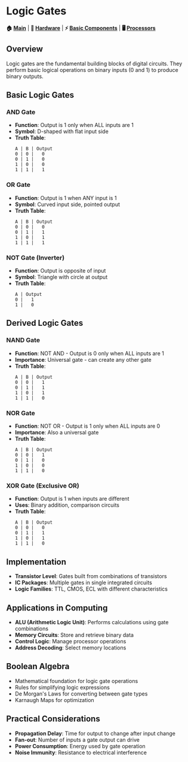 # Logic Gates

**🏠 [Main](../../README.md)** | **🔧 [Hardware](../README.md)** | **⚡ [Basic Components](../01-Basic-Components/)** | **🖥️ [Processors](../03-Processors/)**

## Overview
Logic gates are the fundamental building blocks of digital circuits. They perform basic logical operations on binary inputs (0 and 1) to produce binary outputs.

## Basic Logic Gates

### AND Gate
- **Function**: Output is 1 only when ALL inputs are 1
- **Symbol**: D-shaped with flat input side
- **Truth Table**:
  ```
  A | B | Output
  0 | 0 |   0
  0 | 1 |   0
  1 | 0 |   0
  1 | 1 |   1
  ```

### OR Gate
- **Function**: Output is 1 when ANY input is 1
- **Symbol**: Curved input side, pointed output
- **Truth Table**:
  ```
  A | B | Output
  0 | 0 |   0
  0 | 1 |   1
  1 | 0 |   1
  1 | 1 |   1
  ```

### NOT Gate (Inverter)
- **Function**: Output is opposite of input
- **Symbol**: Triangle with circle at output
- **Truth Table**:
  ```
  A | Output
  0 |   1
  1 |   0
  ```

## Derived Logic Gates

### NAND Gate
- **Function**: NOT AND - Output is 0 only when ALL inputs are 1
- **Importance**: Universal gate - can create any other gate
- **Truth Table**:
  ```
  A | B | Output
  0 | 0 |   1
  0 | 1 |   1
  1 | 0 |   1
  1 | 1 |   0
  ```

### NOR Gate
- **Function**: NOT OR - Output is 1 only when ALL inputs are 0
- **Importance**: Also a universal gate
- **Truth Table**:
  ```
  A | B | Output
  0 | 0 |   1
  0 | 1 |   0
  1 | 0 |   0
  1 | 1 |   0
  ```

### XOR Gate (Exclusive OR)
- **Function**: Output is 1 when inputs are different
- **Uses**: Binary addition, comparison circuits
- **Truth Table**:
  ```
  A | B | Output
  0 | 0 |   0
  0 | 1 |   1
  1 | 0 |   1
  1 | 1 |   0
  ```

## Implementation
- **Transistor Level**: Gates built from combinations of transistors
- **IC Packages**: Multiple gates in single integrated circuits
- **Logic Families**: TTL, CMOS, ECL with different characteristics

## Applications in Computing
- **ALU (Arithmetic Logic Unit)**: Performs calculations using gate combinations
- **Memory Circuits**: Store and retrieve binary data
- **Control Logic**: Manage processor operations
- **Address Decoding**: Select memory locations

## Boolean Algebra
- Mathematical foundation for logic gate operations
- Rules for simplifying logic expressions
- De Morgan's Laws for converting between gate types
- Karnaugh Maps for optimization

## Practical Considerations
- **Propagation Delay**: Time for output to change after input change
- **Fan-out**: Number of inputs a gate output can drive
- **Power Consumption**: Energy used by gate operation
- **Noise Immunity**: Resistance to electrical interference
